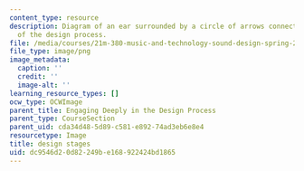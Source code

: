 ```yaml
---
content_type: resource
description: Diagram of an ear surrounded by a circle of arrows connecting the stages
  of the design process.
file: /media/courses/21m-380-music-and-technology-sound-design-spring-2016/dc9546d20d82249be168922424bd1865_design_stages.png
file_type: image/png
image_metadata:
  caption: ''
  credit: ''
  image-alt: ''
learning_resource_types: []
ocw_type: OCWImage
parent_title: Engaging Deeply in the Design Process
parent_type: CourseSection
parent_uid: cda34d48-5d89-c581-e892-74ad3eb6e8e4
resourcetype: Image
title: design stages
uid: dc9546d2-0d82-249b-e168-922424bd1865
---
```

